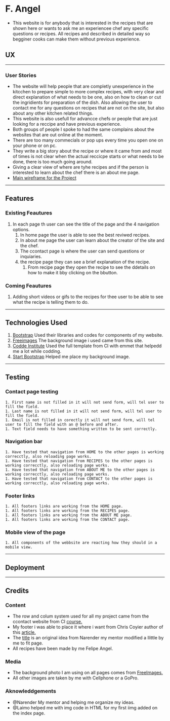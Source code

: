 # F. Angel
* This website is for anybody that is interested in the recipes that are shown here or wants to ask me an experiencee chef any specific questions or recipes. All recipes and described in detailed way so begginer cooks can make them without previous experience.

## UX
-----------------
### User Stories
* The website will help people that are completly unexperience in the kitcchen to prepare simple to more complex recipes, with very clear and direct explanation of what needs to be one, also on how to clean or cut the ingridients for preparation of the dish. Also allowing the user to contact me for any questions on recipes that are not on the site, but also about any other kitchen related things.
* This website is also usefull for advancce chefs or people that are just looking for a reccipe and have previous experience.
* Both groups of people I spoke to had the same complains about the websites that are out online at the moment. 
* There are too many commecials or pop ups every time you open one on your phone or on pc. 
* They write a big story about the recipe or where it came from and most of times is not clear when the actual reccicpe starts or what needs to be done, there is too much going around.
* Giving a clear view of where are tyhe recipes and if the person is interested to learn about the chef there is an about me page.
* [Main wireframe for the Project](https://github.com/AngelEyeLife/Felipe-Recipes/blob/master/wireframe/angels-recipes-wireframe.pdf)
---------
## Features
### Existing Feautures
1. In each page th user can see the title of the page and the 4 navigation options.
    1. In home page the user is able to see the best reviwed recipes.
    1. In about me page the user can learn about the creator of the site and the chef.
    1. The ccontact page is where the user can send questions or inquiaries.
    1. the recipe page they can see a brief explanation of the recipe.
        1. From recipe page they open the recipe to see the ddetails on how to make it bby clicking on the bbutton.

### Coming Feautures
1. Adding short videos or gifs to the recipes for thee user to be able to see what the recipe is telling them to do.
---------------
## Technologies Used
1. [Bootstrap](https://getbootstrap.com/) Used their libraries and codes for components of my website.
1. [Freeimages](https://www.freeimages.com/) The background image i used came from this site.
1. [Codde Institute](https://github.com/Code-Institute-Org/gitpod-full-template) Used the full template from CI with emmet that helpedd me a lot while codding.
1. [Start Bootstrap](https://startbootstrap.com/) Helped me place my background image.
------------
## Testing
### Contact page testing
    1. First name is not filled in it will not send form, will tel user to fill the field.
    1. Last name is not filled in it will not send form, will tel user to fill the field.
    1. Email is not filled in corectly it will not send form, will tel user to fill the field with an @ before and after.
    1. Text field needs to have something written to be sent correctly.
### Navigation bar
    1. Have tested that navigation from HOME to the other pages is working correcctly, also reloading page works.
    1. Have tested that navigation from RECIPES to the other pages is working correcctly, also reloading page works.
    1. Have tested that navigation from ABOUT ME to the other pages is working correcctly, also reloading page works.
    1. Have tested that navigation from CONTACT to the other pages is working correcctly, also reloading page works.
### Footer links
    1. All footers links are working from the HOME page.
    1. All footers links are working from the RECIPES page.
    1. All footers links are working from the ABOUT ME page.
    1. All footers links are working from the CONTACT page.
### Mobile view of the page
    1. All components of the webbsite are reacting how they should in a mobile view.
-------
## Deployment

------------
## Credits
### Content
* The row and colum system used for all my project came from the ccontact website from CI [course.](https://courses.codeinstitute.net/courses/course-v1:codeinstitute+FE+2017_T3/courseware/616289d66b5641a3808cc43e53842695/f99dac3afcfe4b2caf8d576273aea3e6/?activate_block_id=block-v1%3Acodeinstitute%2BFE%2B2017_T3%2Btype%40sequential%2Bblock%40f99dac3afcfe4b2caf8d576273aea3e6)
* My footer i was able to place it where i want from Chris Coyier author of this [article.](https://css-tricks.com/couple-takes-sticky-footer/)
* The [title](https://codepen.io/nar3nd3r/pen/vYXBLmJ) is an original idea from Narender my mentor modified a llittle by me to fit page.
* All recipes have been made by me Felipe Angel.
### Media
* The background photo I am using on all pages comes from [FreeImages.](https://www.freeimages.com/photo/in-the-kitchen-1327660)
* All other images are taken by me with Cellphone or a GoPro.
### Aknowleddgements
* @Narender My mentor and helping me organize my ideas.
* @Laimo helped me with img code in HTML for my first iimg added on the index page.
